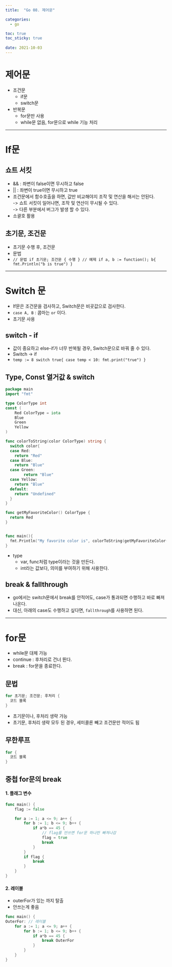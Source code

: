 ```yaml
---
title:  "Go 08. 제어문"

categories:
  - go

toc: true
toc_sticky: true
 
date: 2021-10-03
---
```



# 제어문

-   조건문
    -   if문
    -   switch문
-   반복문
    -   for문만 사용
    -   while문 없음, for문으로 while 기능 처리

---

# If문

## 쇼트 서킷

-   && : 좌변이 false이면 무시하고 false
-   || : 좌변이 true이면 무시하고 true
-   조건문에서 함수호출을 하면, 값만 비교해야지 조작 및 연산을 해서는 안된다.  
    \-> 쇼트 서킷이 일어나면, 조작 및 연산이 무시될 수 있다.  
    \-> 다른 부분에서 버그가 발생 할 수 있다.
-   소괄호 활용

## 초기문, 조건문

-   초기문 수행 후, 조건문
-   문법
-   `// 문법 if 초기문; 조건문 { 수행 } // 예제 if a, b := function(); b{ fmt.Println("b is true") }`

---

# Switch 문

-   If문은 조건문을 검사하고, Switch문은 비굣값으로 검사한다.
-   `case A, B` : 콤마는 `or` 이다.
-   초기문 사용

## switch - if

-   값이 중요하고 else-if가 너무 반복될 경우, Switch문으로 바꿔 줄 수 있다.
-   Switch -> if
-   `temp := 8 switch true{ case temp < 10: fmt.print("true") }`

## Type, Const 열거값 & switch

```go
package main
import "fmt"

type ColorType int
const (
    Red ColorType = iota
    Blue
    Green
    Yellow
)

func colorToString(color ColorType) string {
  switch color{
  case Red:
    return "Red"
  case Blue:
    return "Blue"
  case Green:
        return "Blue"
  case Yellow:
    return "Blue"
  default:
    return "Undefined"
  }
}

func getMyFavoriteColor() ColorType {
  return Red
}


func main(){
  fmt.Println("My favorite color is", colorToString(getMyFavoriteColor()))
}
```

-   type
    -   var, func처럼 type이라는 것을 만든다.
    -   int라는 값보다, 의미를 부여하기 위해 사용한다.

## break & fallthrough

-   go에서는 switch문에서 break를 안적어도, case가 통과되면 수행하고 바로 빠져 나온다.
-   대신, 아래의 case도 수행하고 싶다면, `fallthrough`를 사용하면 된다.

---

# for문

-   while문 대체 가능
-   continue : 후처리로 건너 뛴다.
-   break : for문을 종료한다.

## 문법

```go
for 초기문; 조건문; 후처리 {
  코드 블록
}
```

-   초기문이나, 후처리 생략 가능
-   초기문, 후처리 생략 모두 된 경우, 세미콜론 빼고 조건문만 적어도 됨

## 무한루프

```go
for {
  코드 블록
}
```

## 중첩 for문의 break

#### 1\. 플래그 변수

```go
func main() {
    flag := false

    for a := 1; a <= 9; a++ {
        for b := 1; b <= 9; b++ {
            if a*b == 45 {
                // flag를 안쓰면 for문 하나만 빠져나감
                flag = true
                break
            }
        }
        if flag {
            break
        }
    }
}
```

#### 2\. 레이블

-   outerFor가 있는 까지 탈출
-   안쓰는게 좋음

```go
func main() {
OuterFor: // 레이블
    for a := 1; a <= 9; a++ {
        for b := 1; b <= 9; b++ {
            if a*b == 45 {
                break OuterFor
            }
        }
    }
}
```